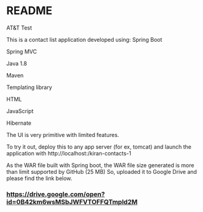 # README
AT&amp;T Test

This is a contact list application developed using:
Spring Boot

Spring MVC

Java 1.8

Maven

Templating library

HTML

JavaScript

Hibernate

The UI is very primitive with limited features.

To try it out, deploy this to any app server (for ex, tomcat) and launch the application with http://localhost:<port>/kiran-contacts-1

As the WAR file built with Spring boot, the WAR file size generated is more than limit supported by GitHub (25 MB)
So, uploaded it to Google Drive and please find the link below.

### https://drive.google.com/open?id=0B42km6wsMSbJWFVTOFFQTmpld2M
